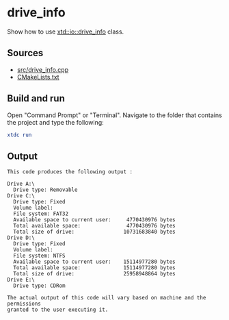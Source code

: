 # drive_info

Show how to use [xtd::io::drive_info](https://gammasoft71.github.io/xtd/reference_guides/latest/classxtd_1_1io_1_1drive__info.html) class.

## Sources

* [src/drive_info.cpp](src/drive_info.cpp)
* [CMakeLists.txt](CMakeLists.txt)

## Build and run

Open "Command Prompt" or "Terminal". Navigate to the folder that contains the project and type the following:

```cmake
xtdc run
```

## Output

```
This code produces the following output :

Drive A:\
  Drive type: Removable
Drive C:\
  Drive type: Fixed
  Volume label:
  File system: FAT32
  Available space to current user:     4770430976 bytes
  Total available space:               4770430976 bytes
  Total size of drive:                10731683840 bytes
Drive D:\
  Drive type: Fixed
  Volume label:
  File system: NTFS
  Available space to current user:    15114977280 bytes
  Total available space:              15114977280 bytes
  Total size of drive:                25958948864 bytes
Drive E:\
  Drive type: CDRom

The actual output of this code will vary based on machine and the permissions
granted to the user executing it.
```

